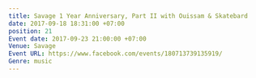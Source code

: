 ```yaml
---
title: Savage 1 Year Anniversary, Part II with Ouissam & Skatebard
date: 2017-09-18 18:31:00 +07:00
position: 21
Event date: 2017-09-23 21:00:00 +07:00
Venue: Savage
Event URL: https://www.facebook.com/events/180713739135919/
Genre: music
---
```


